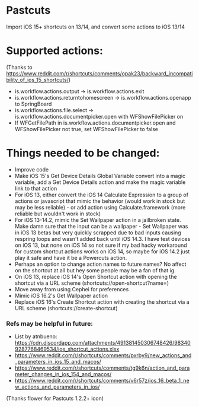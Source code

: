 # Pastcuts
Import iOS 15+ shortcuts on 13/14, and convert some actions to iOS 13/14

# Supported actions:

(Thanks to https://www.reddit.com/r/shortcuts/comments/opak23/backward_incompatibility_of_ios_15_shortcuts/)

- is.workflow.actions.output -> is.workflow.actions.exit
- is.workflow.actions.returntohomescreen -> is.workflow.actions.openapp to SpringBoard
- is.workflow.actions.file.select -> is.workflow.actions.documentpicker.open with WFShowFilePicker on
- If WFGetFilePath in is.workflow.actions.documentpicker.open and WFShowFilePicker not true, set WFShowFilePicker to false

# Things needed to be changed:

- Improve code
- Make iOS 15's Get Device Details Global Variable convert into a magic variable, add a Get Device Details action and make the magic variable link to that action
- For iOS 13, either convert the iOS 14 Calculate Expression to a group of actions or javascript that mimic the behavior (would work in stock but may be less reliable) - or add action using Calculate.framework (more reliable but wouldn't work in stock)
- For iOS 13-14.2, mimic the Set Wallpaper action in a jailbroken state. Make damn sure that the input can be a wallpaper - Set Wallpaper was in iOS 13 betas but very quickly scrapped due to bad inputs causing respring loops and wasn't added back until iOS 14.3. I have test devices on iOS 13, but none on iOS 14 so not sure if my bad hacky workaround for custom shortcut actions works on iOS 14, so maybe for iOS 14.2 just play it safe and have it be a Powercuts action.
- Perhaps an option to change action names to future names? No affect on the shortcut at all but hey some people may be a fan of that ig.
- On iOS 13, replace iOS 14's Open Shortcut action with opening the shortcut via a URL scheme (shortcuts://open-shortcut?name=)
- Move away from using Cephei for preferences
- Mimic iOS 16.2's Get Wallpaper action
- Replace iOS 16's Create Shortcut action with creating the shortcut via a URL scheme (shortcuts://create-shortcut)


### Refs may be helpful in future:

- List by atnbueno: https://cdn.discordapp.com/attachments/491381450306748426/983409287768469534/ios_shortcut_actions.xlsx
- https://www.reddit.com/r/shortcuts/comments/pxrby9/new_actions_and_parameters_in_ios_15_and_macos/
- https://www.reddit.com/r/shortcuts/comments/tg9k6n/action_and_parameter_changes_in_ios_154_and_macos/
- https://www.reddit.com/r/shortcuts/comments/v6r57z/ios_16_beta_1_new_actions_and_parameters_in_ios/

(Thanks flower for Pastcuts 1.2.2+ icon)
